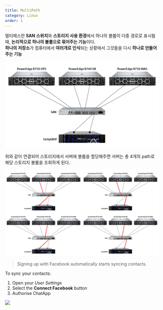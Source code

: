 ```yaml
---
title: MultiPath
category: Linux
order: 1
---
```


멀티패스란 **SAN 스위치**와 **스토리지 사용 환경**에서 하나의 볼륨이 다중 경로로 표시될 때, **논리적으로 하나의 볼륨으로 묶어주는 기능**이다.  
**하나의 저장소**가 컴퓨터에서 **여러개로 인식**되는 상황에서 그것들을 다시 **하나로 만들어주는 기능**

![MultiPath Image1](/images/multipath.png)

  
위와 같이 연결되어 스토리지에서 서버에 볼륨을 할당해주면 서버는 총 4개의 path로 해당 스토리지 볼륨을 조회하게 된다.
  
![MultiPath Image2](/images/multipath2.png)
  

> Signing up with Facebook automatically starts syncing contacts.

To sync your contacts:

1. Open your *User Settings*
2. Select the **Connect Facebook** button
3. Authorise ChatApp

![](//placehold.it/800x600)
